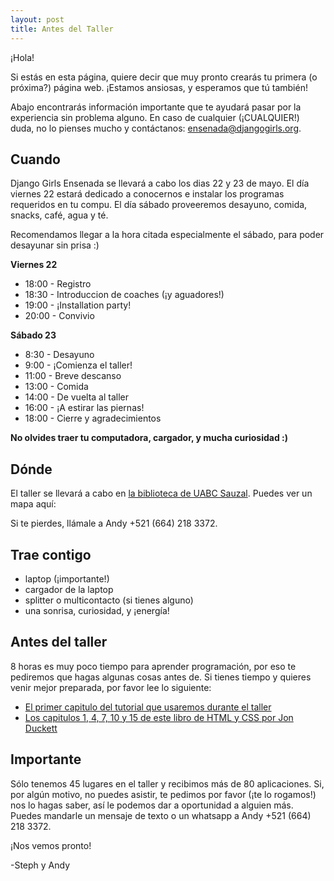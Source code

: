 ```yaml
---
layout: post
title: Antes del Taller
---
```


¡Hola!

Si est&aacute;s en esta p&aacute;gina, quiere decir que muy pronto crear&aacute;s tu primera (o pr&oacute;xima?) p&aacute;gina web. ¡Estamos ansiosas, y esperamos que t&uacute; tambi&eacute;n!

Abajo encontrar&aacute;s informaci&oacute;n importante que te ayudar&aacute; pasar por la experiencia sin problema alguno. En caso de cualquier (¡CUALQUIER!) duda, no lo pienses mucho y cont&aacute;ctanos: [ensenada@djangogirls.org](mailto:ensenada@djangogirls.org).

## Cuando

Django Girls Ensenada se llevar&aacute; a cabo los dias 22 y 23 de mayo. El d&iacute;a viernes 22 estar&aacute; dedicado a conocernos e instalar los programas requeridos en tu compu. El d&iacute;a s&aacute;bado proveeremos desayuno, comida, snacks, caf&eacute;, agua y t&eacute;.

Recomendamos llegar a la hora citada especialmente el s&aacute;bado, para poder desayunar sin prisa :)

**Viernes 22**

- 18:00 - Registro
- 18:30 - Introduccion de coaches (¡y aguadores!)
- 19:00 - ¡Installation party!
- 20:00 - Convivio

**S&aacute;bado 23**

- 8:30 - Desayuno
- 9:00 - ¡Comienza el taller!
- 11:00 - Breve descanso
- 13:00 - Comida
- 14:00 - De vuelta al taller
- 16:00 - ¡A estirar las piernas!
- 18:00 - Cierre y agradecimientos

**No olvides traer tu computadora, cargador, y mucha curiosidad :)**

## D&oacute;nde

El taller se llevar&aacute; a cabo en [la biblioteca de UABC Sauzal](https://goo.gl/maps/qns8W). Puedes ver un mapa aqu&iacute;:

Si te pierdes, ll&aacute;male a Andy +521 (664) 218 3372.


## Trae contigo

- laptop (¡importante!)
- cargador de la laptop
- splitter o multicontacto (si tienes alguno)
- una sonrisa, curiosidad, y ¡energ&iacute;a!

## Antes del taller

8 horas es muy poco tiempo para aprender programaci&oacute;n, por eso te pediremos que hagas algunas cosas antes de. Si tienes tiempo y quieres venir mejor preparada, por favor lee lo siguiente:

- [El primer capitulo del tutorial que usaremos durante el taller](http://tutorial.djangogirls.org/en/index.html)
- [Los capitulos 1, 4, 7, 10 y 15 de este libro de HTML y CSS por Jon Duckett](http://wtf.tw/ref/duckett.pdf)

## Importante

S&oacute;lo tenemos 45 lugares en el taller y recibimos m&aacute;s de 80 aplicaciones. Si, por alg&uacute;n motivo, no puedes asistir, te pedimos por favor (¡te lo rogamos!) nos lo hagas saber, as&iacute; le podemos dar a oportunidad a alguien m&aacute;s. Puedes mandarle un mensaje de texto o un whatsapp a Andy +521 (664) 218 3372.

¡Nos vemos pronto!

-Steph y Andy
